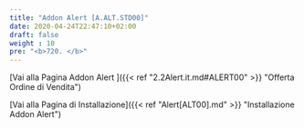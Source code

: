 ```yaml
---
title: "Addon Alert [A.ALT.STD00]"
date: 2020-04-24T22:47:10+02:00
draft: false
weight : 10
pre: "<b>720. </b>"
---
```


[Vai alla Pagina Addon Alert ]({{< ref "2.2Alert.it.md#ALERT00" >}} "Offerta Ordine di Vendita") <br>

[Vai alla Pagina di Installazione]({{< ref "Alert[ALT00].md" >}} "Installazione Addon Alert")
